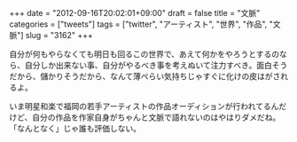 +++
date = "2012-09-16T20:02:01+09:00"
draft = false
title = "文脈"
categories = ["tweets"]
tags = ["twitter", "アーティスト", "世界", "作品", "文脈"]
slug = "3162"
+++

自分が何もやらなくても明日も回るこの世界で、あえて何かをやろうとするのなら、自分しか出来ない事、自分がやるべき事を考えぬいて注力すべき。面白そうだから、儲かりそうだから、なんて薄ぺらい気持ちじゃすぐに化けの皮はがされるよ。

いま明星和楽で福岡の若手アーティストの作品オーディションが行われてるんだけど、自分の作品を作家自身がちゃんと文脈で語れないのはやはりダメだね。「なんとなく」じゃ誰も評価しない。
